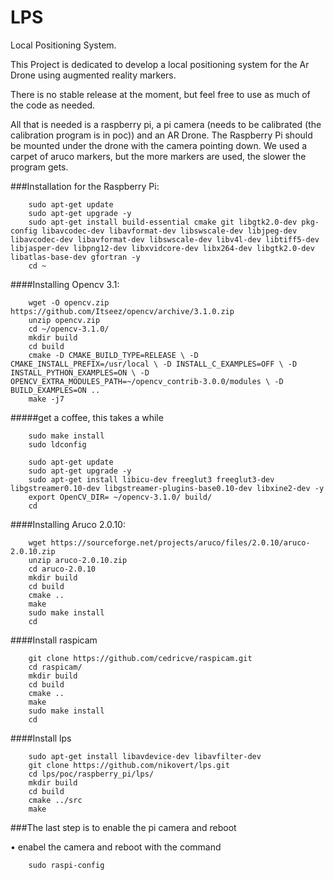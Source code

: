 # LPS
Local Positioning System.

This Project is dedicated to develop a local positioning system for the Ar Drone using augmented reality markers.

There is no stable release at the moment, but feel free to use as much of the code as needed.

All that is needed is a raspberry pi, a pi camera (needs to be calibrated (the calibration program is in poc)) and an AR Drone. The Raspberry Pi should be mounted under the drone with the camera pointing down. We used a carpet of aruco markers, but the more markers are used, the slower the program gets.

###Installation for the Raspberry Pi:

		sudo apt-get update
		sudo apt-get upgrade -y
		sudo apt-get install build-essential cmake git libgtk2.0-dev pkg-config libavcodec-dev libavformat-dev libswscale-dev libjpeg-dev libavcodec-dev libavformat-dev libswscale-dev libv4l-dev libtiff5-dev libjasper-dev libpng12-dev libxvidcore-dev libx264-dev libgtk2.0-dev libatlas-base-dev gfortran -y
		cd ~
####Installing Opencv 3.1:

		wget -O opencv.zip https://github.com/Itseez/opencv/archive/3.1.0.zip
		unzip opencv.zip
		cd ~/opencv-3.1.0/
		mkdir build
		cd build
		cmake -D CMAKE_BUILD_TYPE=RELEASE \ -D CMAKE_INSTALL_PREFIX=/usr/local \ -D INSTALL_C_EXAMPLES=OFF \ -D INSTALL_PYTHON_EXAMPLES=ON \ -D OPENCV_EXTRA_MODULES_PATH=~/opencv_contrib-3.0.0/modules \ -D BUILD_EXAMPLES=ON ..
		make -j7
#####get a coffee, this takes a while

		sudo make install
		sudo ldconfig
		
		sudo apt-get update
		sudo apt-get upgrade -y
		sudo apt-get install libicu-dev freeglut3 freeglut3-dev libgstreamer0.10-dev libgstreamer-plugins-base0.10-dev libxine2-dev -y
		export OpenCV_DIR= ~/opencv-3.1.0/ build/
		cd
		
####Installing Aruco 2.0.10:

		wget https://sourceforge.net/projects/aruco/files/2.0.10/aruco-2.0.10.zip
		unzip aruco-2.0.10.zip
		cd aruco-2.0.10
		mkdir build
		cd build
		cmake ..
		make
		sudo make install
		cd
		
####Install raspicam

		git clone https://github.com/cedricve/raspicam.git
		cd raspicam/
		mkdir build
		cd build 
		cmake ..
		make
		sudo make install
		cd
		
####Install lps

		sudo apt-get install libavdevice-dev libavfilter-dev
		git clone https://github.com/nikovert/lps.git
		cd lps/poc/raspberry_pi/lps/
		mkdir build
		cd build
		cmake ../src
		make
		
###The last step is to enable the pi camera and reboot

•	enabel the camera and reboot with the command

		sudo raspi-config
	
